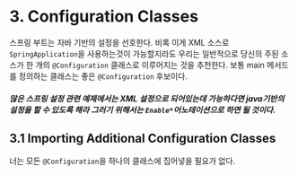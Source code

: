# 3. Configuration Classes
스프링 부트는 자바 기반의 설정을 선호한다. 비록 이게 XML 소스로 `SpringApplication`을 사용하는것이 가능할지라도 우리는 일반적으로 당신의 주된 소스가 한 개의 `@Configuration` 클래스로 이루어지는 것을 추천한다.
보통 main 메서드를 정의하는 클래스는 좋은 `@Configuration` 후보이다.

##### 많은 스프링 설정 관련 예제에서는 XML 설정으로 되어있는데 가능하다면 java기반의 설정을 할 수 있도록 해라 그러기 위해서는 `Enable*`어노테이션으로 하면 될 것이다.

## 3.1 Importing Additional Configuration Classes
너는 모든 `@Configuration`을 하나의 클래스에 집어넣을 필요가 없다.